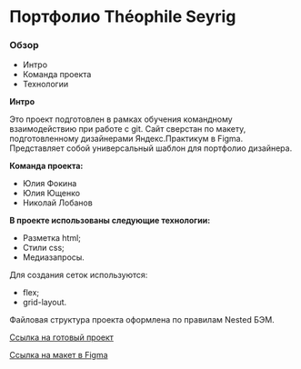 # Портфолио Théophile Seyrig

### Обзор
* Интро
* Команда проекта
* Технологии

**Интро**

Это проект подготовлен в рамках обучения командному взаимодействию при работе с git. 
Сайт сверстан по макету, подготовленному дизайнерами Яндекс.Практикум в Figma. Представляет собой универсальный шаблон для портфолио дизайнера.

**Команда проекта:**
* Юлия Фокина
* Юлия Ющенко
* Николай Лобанов

**В проекте использованы следующие технологии:**

* Разметка html;
* Стили css;
* Медиазапросы.

Для создания сеток используются:
* flex;
* grid-layout.

Файловая структура проекта оформлена по правилам Nested БЭМ.

[Ссылка на готовый проект](https://iuliia-iushchenko.github.io/Portfolio/)

[Ссылка на макет в Figma](https://www.figma.com/file/FQ8YecPRmuiYQFZP5mbfKm/Portfolio?node-id=1%3A2)
